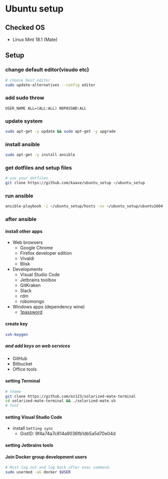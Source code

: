 # Ubuntu setup

## Checked OS

- Linux Mint 18.1 (Mate)

## Setup

### change default editor(visudo etc)

```bash
# choose best editor
sudo update-alternatives --config editor
```

### add sudo throw

```text
USER_NAME ALL=(ALL:ALL) NOPASSWD:ALL
```

### update system

```bash
sudo apt-get -y update && sudo apt-get -y upgrade
```

### install ansible

```bash
sudo apt-get -y install ansible
```

### get dotfiles and setup files

```bash
# use your dotfiles
git clone https://github.com/kaave/ubuntu_setup ~/ubuntu_setup
```

### run ansible

```bash
ansible-playbook -i ~/ubuntu_setup/hosts -vv ~/ubuntu_setup/ubuntu1604.yml
```

### after ansible

#### install other apps

- Web browsers
    - Google Chrome
    - Firefox developer edition
    - Vivaldi
    - Blisk
- Developments
    - Visual Studio Code
    - Jetbrains toolbox
    - GitKraken
    - Slack
    - rdm
    - robomongo
- Windows apps (dependency wine)
    - [1password](https://ry0.github.io/blog/2015/04/12/ubuntu-1password/)

#### create key

```bash
ssh-keygen
```

##### and add keys on web services

- GitHub
- Bitbucket
- Office tools

#### setting Terminal

```bash
# theme
git clone https://github.com/oz123/solarized-mate-terminal
cd solarized-mate-terminal && ./solarized-mate.sh
# font
```

#### setting Visual Studio Code

- install `Setting sync`
    - GistID: 9f4a74a7c814a9036fb1db5a5d70e04d

#### setting Jetbrains tools

#### Join Docker group development users

```bash
# Must log out and log back after exec command.
sudo usermod -aG docker $USER
```

